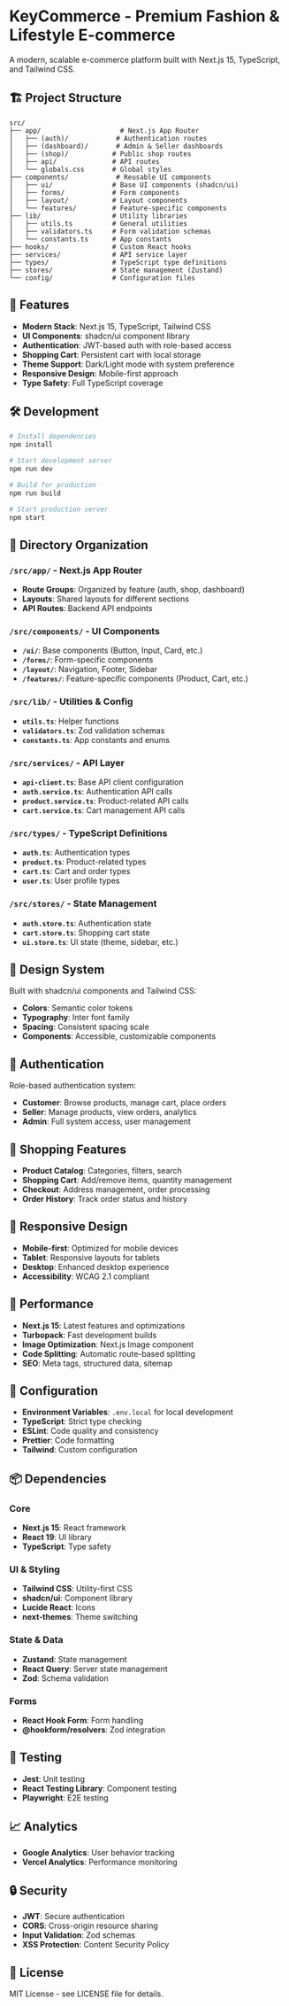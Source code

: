 # KeyCommerce - Premium Fashion & Lifestyle E-commerce

A modern, scalable e-commerce platform built with Next.js 15, TypeScript, and Tailwind CSS.

## 🏗️ Project Structure

```
src/
├── app/                    # Next.js App Router
│   ├── (auth)/            # Authentication routes
│   ├── (dashboard)/       # Admin & Seller dashboards
│   ├── (shop)/           # Public shop routes
│   ├── api/              # API routes
│   └── globals.css       # Global styles
├── components/            # Reusable UI components
│   ├── ui/               # Base UI components (shadcn/ui)
│   ├── forms/            # Form components
│   ├── layout/           # Layout components
│   └── features/         # Feature-specific components
├── lib/                  # Utility libraries
│   ├── utils.ts          # General utilities
│   ├── validators.ts     # Form validation schemas
│   └── constants.ts      # App constants
├── hooks/                # Custom React hooks
├── services/             # API service layer
├── types/                # TypeScript type definitions
├── stores/               # State management (Zustand)
└── config/               # Configuration files
```

## 🚀 Features

- **Modern Stack**: Next.js 15, TypeScript, Tailwind CSS
- **UI Components**: shadcn/ui component library
- **Authentication**: JWT-based auth with role-based access
- **Shopping Cart**: Persistent cart with local storage
- **Theme Support**: Dark/Light mode with system preference
- **Responsive Design**: Mobile-first approach
- **Type Safety**: Full TypeScript coverage

## 🛠️ Development

```bash
# Install dependencies
npm install

# Start development server
npm run dev

# Build for production
npm run build

# Start production server
npm start
```

## 📁 Directory Organization

### `/src/app/` - Next.js App Router

- **Route Groups**: Organized by feature (auth, shop, dashboard)
- **Layouts**: Shared layouts for different sections
- **API Routes**: Backend API endpoints

### `/src/components/` - UI Components

- **`/ui/`**: Base components (Button, Input, Card, etc.)
- **`/forms/`**: Form-specific components
- **`/layout/`**: Navigation, Footer, Sidebar
- **`/features/`**: Feature-specific components (Product, Cart, etc.)

### `/src/lib/` - Utilities & Config

- **`utils.ts`**: Helper functions
- **`validators.ts`**: Zod validation schemas
- **`constants.ts`**: App constants and enums

### `/src/services/` - API Layer

- **`api-client.ts`**: Base API client configuration
- **`auth.service.ts`**: Authentication API calls
- **`product.service.ts`**: Product-related API calls
- **`cart.service.ts`**: Cart management API calls

### `/src/types/` - TypeScript Definitions

- **`auth.ts`**: Authentication types
- **`product.ts`**: Product-related types
- **`cart.ts`**: Cart and order types
- **`user.ts`**: User profile types

### `/src/stores/` - State Management

- **`auth.store.ts`**: Authentication state
- **`cart.store.ts`**: Shopping cart state
- **`ui.store.ts`**: UI state (theme, sidebar, etc.)

## 🎨 Design System

Built with shadcn/ui components and Tailwind CSS:

- **Colors**: Semantic color tokens
- **Typography**: Inter font family
- **Spacing**: Consistent spacing scale
- **Components**: Accessible, customizable components

## 🔐 Authentication

Role-based authentication system:

- **Customer**: Browse products, manage cart, place orders
- **Seller**: Manage products, view orders, analytics
- **Admin**: Full system access, user management

## 🛒 Shopping Features

- **Product Catalog**: Categories, filters, search
- **Shopping Cart**: Add/remove items, quantity management
- **Checkout**: Address management, order processing
- **Order History**: Track order status and history

## 📱 Responsive Design

- **Mobile-first**: Optimized for mobile devices
- **Tablet**: Responsive layouts for tablets
- **Desktop**: Enhanced desktop experience
- **Accessibility**: WCAG 2.1 compliant

## 🚀 Performance

- **Next.js 15**: Latest features and optimizations
- **Turbopack**: Fast development builds
- **Image Optimization**: Next.js Image component
- **Code Splitting**: Automatic route-based splitting
- **SEO**: Meta tags, structured data, sitemap

## 🔧 Configuration

- **Environment Variables**: `.env.local` for local development
- **TypeScript**: Strict type checking
- **ESLint**: Code quality and consistency
- **Prettier**: Code formatting
- **Tailwind**: Custom configuration

## 📦 Dependencies

### Core

- **Next.js 15**: React framework
- **React 19**: UI library
- **TypeScript**: Type safety

### UI & Styling

- **Tailwind CSS**: Utility-first CSS
- **shadcn/ui**: Component library
- **Lucide React**: Icons
- **next-themes**: Theme switching

### State & Data

- **Zustand**: State management
- **React Query**: Server state management
- **Zod**: Schema validation

### Forms

- **React Hook Form**: Form handling
- **@hookform/resolvers**: Zod integration

## 🧪 Testing

- **Jest**: Unit testing
- **React Testing Library**: Component testing
- **Playwright**: E2E testing

## 📈 Analytics

- **Google Analytics**: User behavior tracking
- **Vercel Analytics**: Performance monitoring

## 🔒 Security

- **JWT**: Secure authentication
- **CORS**: Cross-origin resource sharing
- **Input Validation**: Zod schemas
- **XSS Protection**: Content Security Policy

## 📄 License

MIT License - see LICENSE file for details.

